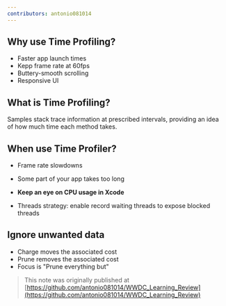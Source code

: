 ```yaml
---
contributors: antonio081014
---
```


## Why use Time Profiling?

- Faster app launch times
- Kepp frame rate at 60fps
- Buttery-smooth scrolling
- Responsive UI

## What is Time Profiling?

Samples stack trace information at prescribed intervals, providing an idea of how much time each method takes.

## When use Time Profiler?

- Frame rate slowdowns
- Some part of your app takes too long
- **Keep an eye on CPU usage in Xcode**

- Threads strategy: enable record waiting threads to expose blocked threads

## Ignore unwanted data

- Charge moves the associated cost
- Prune removes the associated cost
- Focus is "Prune everything but"

> This note was originally published at [https://github.com/antonio081014/WWDC_Learning_Review](https://github.com/antonio081014/WWDC_Learning_Review)